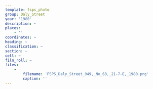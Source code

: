```yaml
---
template: fsps_photo
group: Daly_Street
year: '1980'
description: ~
places:
    - ''
coordinates: ~
heading: ~
classification: ~
section: ~
cell: ~
film_roll: ~
files:
    -
        filename: 'FSPS_Daly_Street_049,_No_63,_21-7-E,_1980.png'
        caption: ''
---
```

